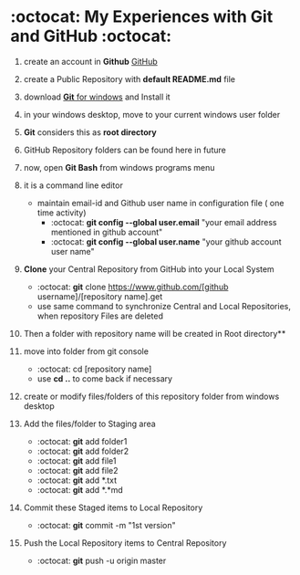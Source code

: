 :octocat: My Experiences with Git and GitHub :octocat:
==================================
1. create an account in **Github** [GitHub](https://github.com/)

2. create a Public Repository with **default README.md** file

3. download [**Git** for windows](https://git-scm.com/downloads) and Install it

4. in your windows desktop, move to your current windows user folder

5. **Git** considers this as **root directory** 

6. GitHub Repository folders can be found here in future

7. now, open **Git Bash** from windows programs menu

8. it is a command line editor
	+ maintain email-id and Github user name in configuration file ( one time activity)  
		+ :octocat: **git config --global user.email** "your email address mentioned in github account"  
		+ :octocat: **git config --global user.name**  "your github account user name"  
		
9. **Clone** your Central Repository from GitHub into your Local System  
	+ :octocat: **git** clone https://www.github.com/[github username]/[repository name].get  
	+ use same command to synchronize Central and Local Repositories, when repository Files are deleted
10. Then a folder with repository name will be created in Root directory**

11. move into folder from git console  
	+ :octocat: cd [repository name]  
	+ use **cd ..** to come back if necessary  
12. create or modify files/folders of this repository folder from windows desktop

13. Add the files/folder to Staging area  
	+ :octocat: **git** add folder1  
	+ :octocat: **git** add folder2  
	+ :octocat: **git** add file1  
	+ :octocat: **git** add file2  
	+ :octocat: **git** add *.txt  
	+ :octocat: **git** add *.*md
14. Commit these Staged items to Local Repository  
	+ :octocat: **git** commit -m "1st version"
	
15. Push the Local Repository items to Central Repository  
	+ :octocat: **git** push -u origin master
		
		